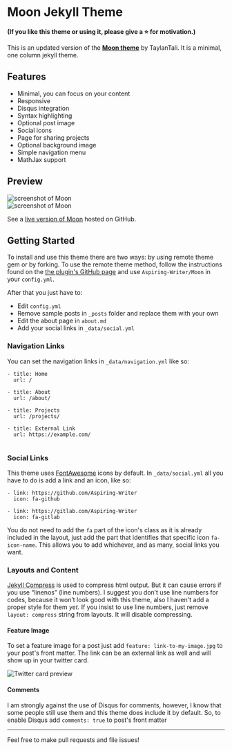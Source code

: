# Moon Jekyll Theme
    
**(If you like this theme or using it, please give a :star: for motivation.)**

This is an updated version of the **[Moon theme](https://github.com/TaylanTatli/Moon)** by TaylanTali. It is a minimal, one column jekyll theme.

## Features
* Minimal, you can focus on your content
* Responsive
* Disqus integration
* Syntax highlighting
* Optional post image
* Social icons
* Page for sharing projects
* Optional background image
* Simple navigation menu
* MathJax support

## Preview

![screenshot of Moon](https://cloud.githubusercontent.com/assets/754514/14509720/61c61058-01d6-11e6-93ab-0918515ecd56.png)    
![screenshot of Moon](https://cloud.githubusercontent.com/assets/754514/14509716/61ac6c8e-01d6-11e6-879f-8308883de790.png)

See a [live version of Moon](https://taylantatli.github.io/Moon) hosted on GitHub.

## Getting Started

<!--To learn how to install and use this theme check out the [Setup Guide](https://taylantatli.github.io/Moon/moon-theme/) for more information.-->

To install and use this theme there are two ways: by using remote theme gem or by forking. To use the remote theme method, follow the instructions found on the [the plugin's GitHub page](https://github.com/benbalter/jekyll-remote-theme) and use `Aspiring-Writer/Moon` in your `config.yml`.

After that you just have to:

* Edit `config.yml`
* Remove sample posts in `_posts` folder and replace them with your own
* Edit the about page in `about.md`
* Add your social links in `_data/social.yml`

### Navigation Links

You can set the navigation links in `_data/navigation.yml` like so:

```
- title: Home
  url: /
  
- title: About
  url: /about/
  
- title: Projects
  url: /projects/
  
- title: External Link
  url: https://example.com/
  
```

### Social Links

This theme uses [FontAwesome](https://fontawesome.com/) icons by default. In `_data/social.yml` all you have to do is add a link and an icon, like so:

```
- link: https://github.com/Aspiring-Writer
  icon: fa-github
  
- link: https://gitlab.com/Aspiring-Writer
  icon: fa-gitlab
```

You do not need to add the `fa` part of the icon's class as it is already included in the layout, just add the part that identifies that specific icon `fa-icon-name`. This allows you to add whichever, and as many, social links you want.

### Layouts and Content

[Jekyll Compress](https://github.com/penibelst/jekyll-compress-html) is used to compress html output. But it can cause errors if you use “linenos” (line numbers). I suggest you don’t use line numbers for codes, because it won’t look good with this theme, also I haven't add a proper style for them _yet._ If you insist to use line numbers, just remove `layout: compress` string from layouts. It will disable compressing.

#### Feature Image

To set a feature image for a post just add `feature: link-to-my-image.jpg` to your post's front matter. The link can be an external link as well and will show up in your twitter card.

![Twitter card preview](https://cloud.githubusercontent.com/assets/754514/14509719/61c5751c-01d6-11e6-8c29-ce8ccad149bf.png)

#### Comments

I am strongly against the use of Disqus for comments, however, I know that some people still use them and this theme does include it by default. So, to enable Disqus add `comments: true` to post's front matter

---

Feel free to make pull requests and file issues!
